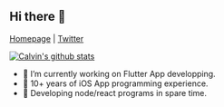 ## Hi there 👋

[Homepage](https://zhangwen.site) | [Twitter](https://x.com/zhangwen_site) 

[![Calvin's github stats](https://github-readme-stats.vercel.app/api?username=calvingit&show_icons=true&hide=["contribs","prs"])](https://github.com/calvingit)

- 🔭 I’m currently working on Flutter App developping.
- 🌱 10+ years of iOS App programming experience.
- 🤔 Developing node/react programs in spare time.
<!--
**calvingit/calvingit** is a ✨ _special_ ✨ repository because its `README.md` (this file) appears on your GitHub profile.

Here are some ideas to get you started:

- 🔭 I’m currently working on ...
- 🌱 I’m currently learning ...
- 👯 I’m looking to collaborate on ...
- 🤔 I’m looking for help with ...
- 💬 Ask me about ...
- 📫 How to reach me: ...
- 😄 Pronouns: ...
- ⚡ Fun fact: ...
-->
